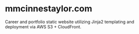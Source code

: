 # mmcinnestaylor.com
Career and portfolio static website utilizing Jinja2 templating and deployment via AWS S3 + CloudFront.
